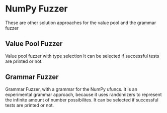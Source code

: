# NumPy Fuzzer 
These are other solution approaches for the value pool and the grammar fuzzer

## Value Pool Fuzzer
Value pool fuzzer with type selection
It can be selected if successful tests are printed or not.

## Grammar Fuzzer
Grammar Fuzzer, with a grammar for the NumPy ufuncs. 
It is an experimental grammar approach, because it uses randomizers to represent the infinite amount of number possibilites.
It can be selected if successful tests are printed or not.